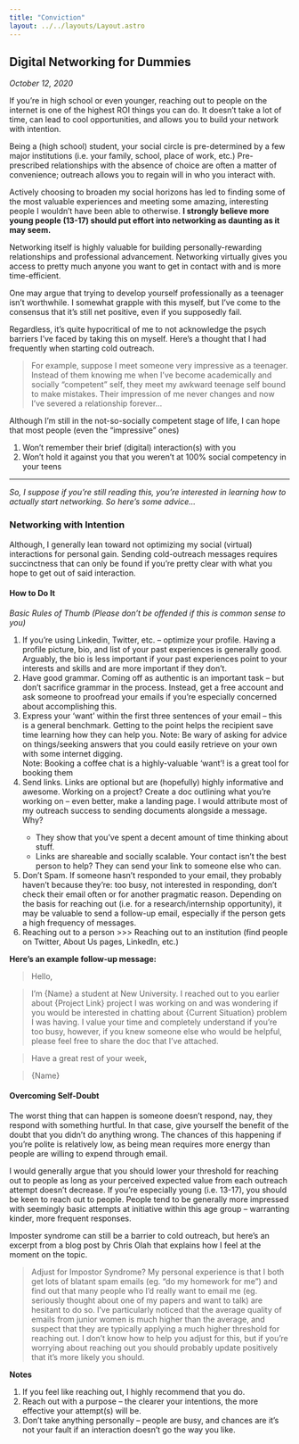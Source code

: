 ```yaml
---
title: "Conviction"
layout: ../../layouts/Layout.astro
---
```


<h2>Digital Networking for Dummies</h2>
<p><i>October 12, 2020</i></p>

If you’re in high school or even younger, reaching out to people on the internet is one of the highest ROI things you can do. It doesn’t take a lot of time, can lead to cool opportunities, and allows you to build your network with intention.

Being a (high school) student, your social circle is pre-determined by a few major institutions (i.e. your family, school, place of work, etc.) Pre-prescribed relationships with the absence of choice are often a matter of convenience; outreach allows you to regain will in who you interact with.

Actively choosing to broaden my social horizons has led to finding some of the most valuable experiences and meeting some amazing, interesting people I wouldn’t have been able to otherwise. <b>I strongly believe more young people (13-17) should put effort into networking as daunting as it may seem.</b>

Networking itself is highly valuable for building personally-rewarding relationships and professional advancement. Networking virtually gives you access to pretty much anyone you want to get in contact with and is more time-efficient.

One may argue that trying to develop yourself professionally as a teenager isn’t worthwhile. I somewhat grapple with this myself, but I’ve come to the consensus that it’s still net positive, even if you supposedly fail.

Regardless, it’s quite hypocritical of me to not acknowledge the psych barriers I’ve faced by taking this on myself. Here’s a thought that I had frequently when starting cold outreach.

> For example, suppose I meet someone very impressive as a teenager. Instead of them knowing me when I’ve become academically and socially “competent” self, they meet my awkward teenage self bound to make mistakes. Their impression of me never changes and now I’ve severed a relationship forever…

Although I’m still in the not-so-socially competent stage of life, I can hope that most people (even the “impressive” ones)

<ol>
<li>Won’t remember their brief (digital) interaction(s) with you</li>
<li>Won’t hold it against you that you weren’t at 100% social competency in your teens</li>
</ol>

--------------------------------

<i> So, I suppose if you’re still reading this, you’re interested in learning how to actually start networking. So here’s some advice...</i>

<h3>Networking with Intention</h3>

Although, I generally lean toward not optimizing my social (virtual) interactions for personal gain. Sending cold-outreach messages requires succinctness that can only be found if you’re pretty clear with what you hope to get out of said interaction.

<h4>How to Do It</h4>

<i>Basic Rules of Thumb (Please don’t be offended if this is common sense to you)</i>

<ol>
<li>If you’re using Linkedin, Twitter, etc. – optimize your profile. Having a profile picture, bio, and list of your past experiences is generally good. Arguably, the bio is less important if your past experiences point to your interests and skills and are more important if they don’t.</li>
<li>Have good grammar. Coming off as authentic is an important task – but don’t sacrifice grammar in the process. Instead, get a free account and ask someone to proofread your emails if you’re especially concerned about accomplishing this.</li>
<li>Express your ‘want’ within the first three sentences of your email – this is a general benchmark. Getting to the point helps the recipient save time learning how they can help you. Note: Be wary of asking for advice on things/seeking answers that you could easily retrieve on your own with some internet digging. <br> Note: Booking a coffee chat is a highly-valuable ‘want’! is a great tool for booking them</li>
<li>Send links. Links are optional but are (hopefully) highly informative and awesome. Working on a project? Create a doc outlining what you’re working on – even better, make a landing page. I would attribute most of my outreach success to sending documents alongside a message. Why? </li>

<ul>
<li>They show that you’ve spent a decent amount of time thinking about stuff.</li>
<li>Links are shareable and socially scalable. Your contact isn’t the best person to help? They can send your link to someone else who can.</li>
</ul>

<li>Don’t Spam. If someone hasn’t responded to your email, they probably haven’t because they’re: too busy, not interested in responding, don’t check their email often or for another pragmatic reason. Depending on the basis for reaching out (i.e. for a research/internship opportunity), it may be valuable to send a follow-up email, especially if the person gets a high frequency of messages.</li>
<li>Reaching out to a person >>> Reaching out to an institution (find people on Twitter, About Us pages, LinkedIn, etc.)</li>
</ol>

<p><b>Here’s an example follow-up message:</b><p>
 
 > Hello,

 > I’m {Name} a student at New University. I reached out to you earlier about {Project Link} project I was working on and was wondering if you would be interested in chatting about {Current Situation} problem I was having. I value your time and completely understand if you’re too busy, however, if you knew someone else who would be helpful, please feel free to share the doc that I’ve attached.

 > Have a great rest of your week,

 > {Name}

<h4>Overcoming Self-Doubt</h4>

The worst thing that can happen is someone doesn’t respond, nay, they respond with something hurtful. In that case, give yourself the benefit of the doubt that you didn’t do anything wrong. The chances of this happening if you’re polite is relatively low, as being mean requires more energy than people are willing to expend through email.

I would generally argue that you should lower your threshold for reaching out to people as long as your perceived expected value from each outreach attempt doesn’t decrease. If you’re especially young (i.e. 13-17), you should be keen to reach out to people. People tend to be generally more impressed with seemingly basic attempts at initiative within this age group – warranting kinder, more frequent responses.

Imposter syndrome can still be a barrier to cold outreach, but here’s an excerpt from a blog post by Chris Olah that explains how I feel at the moment on the topic.


> Adjust for Impostor Syndrome? My personal experience is that I both get lots of blatant   spam emails (eg. “do my homework for me”) and find out that many people who I’d really    want to email me (eg. seriously thought about one of my papers and want to talk) are hesitant to do so. I’ve particularly noticed that the average quality of emails from junior women is much higher than the average, and suspect that they are typically applying a much higher threshold for reaching out. I don’t know how to help you adjust for this, but if you’re worrying about reaching out you should probably update positively that it’s more likely you should.

**Notes**
<ol>
<li>If you feel like reaching out, I highly recommend that you do.</li>
<li>Reach out with a purpose – the clearer your intentions, the more effective your attempt(s) will be.</li>
<li>Don’t take anything personally – people are busy, and chances are it’s not your fault if an interaction doesn’t go the way you like.</li>
</ol>